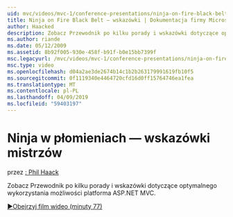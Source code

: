 ```yaml
---
uid: mvc/videos/mvc-1/conference-presentations/ninja-on-fire-black-belt-tips
title: Ninja on Fire Black Belt — wskazówki | Dokumentacja firmy Microsoft
author: Haacked
description: Zobacz Przewodnik po kilku porady i wskazówki dotyczące optymalnego wykorzystania możliwości platforma ASP.NET MVC.
ms.author: riande
ms.date: 05/12/2009
ms.assetid: 8b92f005-930e-458f-b91f-b0e15bb7399f
msc.legacyurl: /mvc/videos/mvc-1/conference-presentations/ninja-on-fire-black-belt-tips
msc.type: video
ms.openlocfilehash: d04a2ae3de2674b14c1b2b263179991619fb10f5
ms.sourcegitcommit: 0f1119340e4464720cfd16d0ff15764746ea1fea
ms.translationtype: MT
ms.contentlocale: pl-PL
ms.lasthandoff: 04/09/2019
ms.locfileid: "59403197"
---
```

# <a name="ninja-on-fire-black-belt-tips"></a>Ninja w płomieniach — wskazówki mistrzów

przez [: Phil Haack](https://github.com/Haacked)

Zobacz Przewodnik po kilku porady i wskazówki dotyczące optymalnego wykorzystania możliwości platforma ASP.NET MVC.

[&#9654;Obejrzyj film wideo (minuty 77)](https://channel9.msdn.com/Blogs/ASP-NET-Site-Videos/ninja-on-fire-black-belt-tips)
